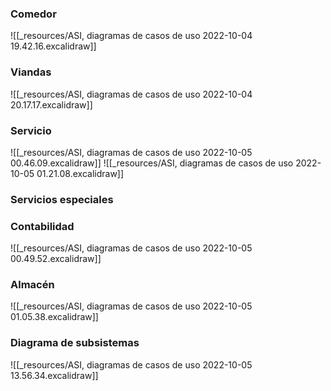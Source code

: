 ### Comedor
![[_resources/ASI, diagramas de casos de uso 2022-10-04 19.42.16.excalidraw]]

### Viandas
![[_resources/ASI, diagramas de casos de uso 2022-10-04 20.17.17.excalidraw]]

### Servicio
![[_resources/ASI, diagramas de casos de uso 2022-10-05 00.46.09.excalidraw]]
![[_resources/ASI, diagramas de casos de uso 2022-10-05 01.21.08.excalidraw]]
### Servicios especiales


### Contabilidad
![[_resources/ASI, diagramas de casos de uso 2022-10-05 00.49.52.excalidraw]]

### Almacén
![[_resources/ASI, diagramas de casos de uso 2022-10-05 01.05.38.excalidraw]]

### Diagrama de subsistemas
![[_resources/ASI, diagramas de casos de uso 2022-10-05 13.56.34.excalidraw]]